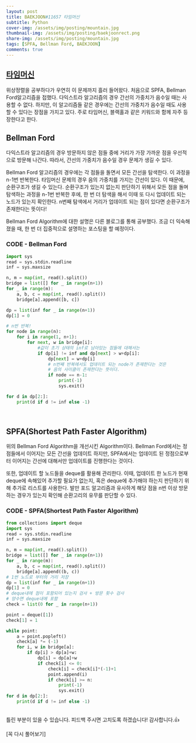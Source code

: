 ```yaml
---
layout: post
title: BAEKJOON#11657 타임머신
subtitle: Python
cover-img: /assets/img/posting/mountain.jpg
thumbnail-img: /assets/img/posting/baekjoonrect.png
share-img: /assets/img/posting/mountain.jpg
tags: [SPFA, Bellman Ford, BAEKJOON]
comments: true
---
```


## [타임머신](https://www.acmicpc.net/problem/11657)

위상정렬을 공부하다가 우연히 이 문제까지 흘러 들어왔다.
처음으로 SPFA, Bellman Ford알고리즘을 접했다.
다익스트라 알고리즘의 경우 간선의 가중치가 음수일 때는 사용할 수 없다. 하지만, 이 알고리즘들 같은 경우에는 간선의 가중치가 음수일 때도 사용할 수 있다는 장점을 가지고 있다. 주로 타임머신, 블랙홀과 같은 키워드와 함께 자주 등장한다고 한다.

## Bellman Ford

다익스트라 알고리즘의 경우 방문하지 않은 점들 중에 거리가 가장 가까운 점을 우선적으로 방문해 나간다. 따라서, 간선의 가중치가 음수일 경우 문제가 생길 수 있다.

Bellman Ford 알고리즘의 경우에는 각 점들을 돌면서 모든 간선을 탐색한다. 이 과정을 n-1번 반복한다.
타임머신 문제의 경우 음의 가중치를 가지는 간선이 있다. 이 때문에, 순환구조가 생길 수 있는다. 순환구조가 있는지 없는지 판단하기 위해서 모든 점을 돌며 탐색하는 과정을 n-1번 반복한 후에, 한 번 더 탐색을 해서 이때 또 다시 업데이트 되는 노드가 있는지 확인한다. n번째 탐색에서 거리가 업데이트 되는 점이 있다면 순환구조가 존재한다는 뜻이다!

Bellman Ford Algorithm에 대한 설명은 다른 블로그를 통해 공부했다.
조금 더 익숙해졌을 때, 한 번 더 집중적으로 설명하는 포스팅을 할 예정이다.

### CODE - Bellman Ford

```python
import sys
read = sys.stdin.readline
inf = sys.maxsize

n, m = map(int, read().split())
bridge = list([] for _ in range(n+1))
for _ in range(m):
    a, b, c = map(int, read().split())
    bridge[a].append([b, c])

dp = list(inf for _ in range(n+1))
dp[1] = 0

# n번 반복!
for node in range(n):
    for i in range(1, n+1):
        for next, w in bridge[i]:
            #값이 초기 상태의 inf로 남아있는 점들에 대해서는
            if dp[i] != inf and dp[next] > w+dp[i]:
                dp[next] = w+dp[i]
                # n번째 반복에서도 업데이트 되는 node가 존재한다는 것은
                # 음의 사이클이 존재한다는 뜻이다.
                if node == n-1:
                    print(-1)
                    sys.exit()

for d in dp[2:]:
    print(d if d != inf else -1)
```

<br>

## SPFA(Shortest Path Faster Algorithm)

위의 Bellman Ford Algorithm을 개선시킨 Algorithm이다.
Bellman Ford에서는 정점들에서 이어지는 모든 간선을 업데이트 하지만, SPFA에서는 업데이트 된 정점으로부터 이어지는 간선에 대해서만 업데이트를 진행한다는 것이다.

또한, 업데이트 할 노드들을 deque를 활용해 관리한다.
이때, 업데이트 한 노드가 현재 deque에 속해있어 추가할 필요가 없는지, 혹은 deque에 추가해야 하는지 판단하기 위해 추가로 리스트를 사용한다.
발만 포드 알고리즘과 유사하게 해당 점을 n번 이상 방문하는 경우가 있는지 확인해 순환고리의 유무를 판단할 수 있다.

### CODE - SPFA(Shortest Path Faster Algorithm)

```python
from collections import deque
import sys
read = sys.stdin.readline
inf = sys.maxsize

n, m = map(int, read().split())
bridge = list([] for _ in range(n+1))
for _ in range(m):
    a, b, c = map(int, read().split())
    bridge[a].append((b, c))
# 1번 노드로 부터의 거리 저장
dp = list(inf for _ in range(n+1))
dp[1] = 0
# deque내에 점이 포함되어 있는지 검사 + 방문 횟수 검사
# 양수면 deque내에 포함
check = list(0 for _ in range(n+1))

point = deque([1])
check[1] = 1

while point:
    a = point.popleft()
    check[a] *= (-1)
    for i, w in bridge[a]:
        if dp[i] > dp[a]+w:
            dp[i] = dp[a]+w
            if check[i] <= 0:
                check[i] = check[i]*(-1)+1
                point.append(i)
                if check[i] >= n:
                    print(-1)
                    sys.exit()
for d in dp[2:]:
    print(d if d != inf else -1)
```

<br>
틀린 부분이 있을 수 있습니다. 피드백 주시면 고치도록 하겠습니다!
감사합니다.👍

[꼭 다시 풀어보기]
<br>
<br>

